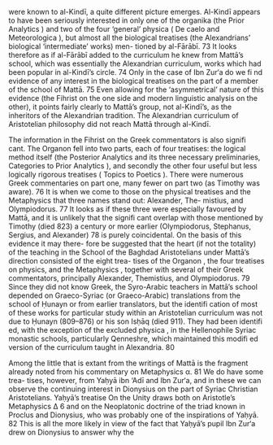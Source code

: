 were known to al-Kindī, a quite different picture emerges. Al-Kindī appears to have been seriously interested in only one of the organika (the Prior Analytics ) and two of the four ‘general’ physica ( De caelo and Meteorologica ), but almost all  the biological treatises (the Alexandrians’ biological ‘intermediate’ works) men- tioned by al-Fārābī.  73 It looks therefore as if al-Fārābī added to the curriculum he knew from Mattā’s school, which was essentially the Alexandrian curriculum, works which had been popular in al-Kindī’s circle. 74 Only in the case of Ibn Zur‘a do we fi nd evidence of any interest in the biological treatises on the part of a member of the school of Mattā.  75 Even allowing for the ‘asymmetrical’ nature of this evidence (the Fihrist on the one side and modern linguistic analysis on the other), it points fairly clearly to Mattā’s group, not al-Kindī’s, as the inheritors of the Alexandrian tradition. The Alexandrian curriculum of Aristotelian philosophy did not reach Mattā through al-Kindī.

The information in the Fihrist on the Greek commentators is also signifi cant. The Organon fell into two parts, each of four treatises: the logical method itself (the Posterior Analytics and its three necessary preliminaries, Categories to Prior Analytics ), and secondly the other four useful but less logically rigorous treatises ( Topics to Poetics ). There were numerous Greek commentaries on part one, many fewer on part two (as Timothy was aware). 76 It is when we come to those on the  physical treatises and the Metaphysics that three names stand out: Alexander, The- mistius, and Olympiodorus. 77 It looks as if these three were especially favoured  by Mattā, and it is unlikely that the signifi cant overlap with those mentioned by Timothy (died 823) a century or more earlier (Olympiodorus, Stephanus, Sergius,  and Alexander) 78 is purely coincidental. On the basis of this evidence it may there- fore be suggested that the heart (if not the totality) of the teaching in the School  of the Baghdad Aristotelians under Mattā’s direction consisted of the eight trea- tises of the Organon , the four treatises on physics, and the Metaphysics , together  with several of their Greek commentators, principally Alexander, Themistius, and Olympiodorus. 79 Since they did not know Greek, the Syro-Arabic teachers in Mattā’s school depended on Graeco-Syriac (or Graeco-Arabic) translations from the school of Ḥunayn or from earlier translators, but the identifi cation of most of these works for particular study within an Aristotelian curriculum was not due to Ḥunayn (809–876) or his son Isḥāq (died 911). They had been identifi ed, with the exception of the excluded physica , in the Hellenophile Syriac monastic schools, particularly Qenneshre, which maintained this modifi ed version of the curriculum taught in Alexandria. 80

Among the little that is extant from the writings of Mattā is the fragment already noted from his commentary on Metaphysics α.  81 We do have some trea- tises, however, from Yaḥyā ibn ‘Adī and Ibn Zur‘a, and in these we can observe  the continuing interest in Dionysius on the part of Syriac Christian Aristotelians. Yaḥyā’s treatise On the Unity draws both on Aristotle’s Metaphysics Δ 6 and on the Neoplatonic doctrine of the triad known in Proclus and Dionysius, who was probably one of the inspirations of Yaḥyā.  82 This is all the more likely in view of the fact that Yaḥyā’s pupil Ibn Zur‘a drew on Dionysius to answer why the
